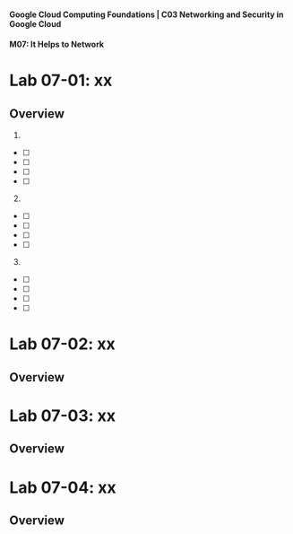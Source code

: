 #### Google Cloud Computing Foundations | C03 Networking and Security in Google Cloud
#### M07: It Helps to Network

# Lab 07-01: xx

## Overview 

1. 
- [ ] 
- [ ] 
- [ ] 
- [ ] 
> 

2. 
- [ ] 
- [ ] 
- [ ] 
- [ ] 
> 

3. 
- [ ] 
- [ ] 
- [ ] 
- [ ] 
> 

# Lab 07-02: xx

## Overview 

# Lab 07-03: xx

## Overview 

# Lab 07-04: xx

## Overview 
